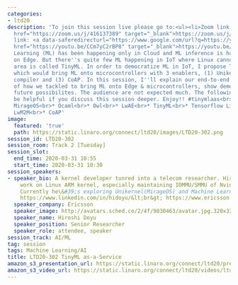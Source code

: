 ```yaml
---
categories:
- ltd20
description: 'To join this session live please go to:<ul><li>Zoom link: <a data-saferedirecturl="https://www.google.com/url?q=https://zoom.us/j/416137389&source=gmail&ust=1585401852554000&usg=AFQjCNEvotXYGsD2CoO6t0tJM8Qu-0cNvQ"
  href="https://zoom.us/j/416137389" target="_blank">https://zoom.us/j/416137389</a><br></li><li>YouTube
  link: <a data-saferedirecturl="https://www.google.com/url?q=https://youtu.be/CCm7yC2rBP8&source=gmail&ust=1585401852554000&usg=AFQjCNFp_x1uyGDxV94OjPicADxi7bEKNQ"
  href="https://youtu.be/CCm7yC2rBP8" target="_blank">https://youtu.be/CCm7yC2rBP8</a><br><br><br></li></ul>Description:<br><br>Machine
  Learning (ML) has been happening only in Cloud and ML inference is happening only
  on Edge. But there''s quite few ML happening in IoT where Linux cannot fit. This
  area is called TinyML. In order to democratize ML in IoT, I propose TinyML as-a-Service,
  which would bring ML onto microcontrollers with 3 enablers, (1) Unikernel, (2) ML
  compiler and (3) CoAP. In this session, I''ll explain our end-to-end experiment
  of how we tackled to bring ML onto Edge & microcontrollers, show demo and also discuss
  future possibilites. The audience are not expected much. The following links may
  be helpful if you discuss this session deeper. Enjoy!! #tinymlaas<br><br>* Unikernel<br>*
  MirageOS<br>* Ocaml<br>* Owl<br>* LwAE<br>* TinyML<br>* Tensorflow Lite for micro<br>*
  LwM2M<br>* CoAP'
image:
  featured: 'true'
  path: https://static.linaro.org/connect/ltd20/images/LTD20-302.png
session_id: LTD20-302
session_room: Track 2 [Tuesday]
session_slot:
  end_time: 2020-03-31 10:55
  start_time: 2020-03-31 10:30
session_speakers:
- speaker_bio: A kernel developer tunred into a telecom researcher. Hiroshi used to
    work on Linux ARM kernel, especially maintaining IOMMU/SMMU of Nvidia Tegra SoC.
    Currently he\&#39;s exploring Unikernel(MirageOS) and Machine Learning for IoT.&lt;br&gt;
    https://www.linkedin.com/in/hidoyu/&lt;br&gt; https://www.ericsson.com/en/blog/contributors/e-h/hiroshi-doyu
  speaker_company: Ericsson
  speaker_image: http://avatars.sched.co/2/4f/9030463/avatar.jpg.320x320px.jpg?7a4
  speaker_name: Hiroshi Doyu
  speaker_position: Senior Researcher
  speaker_role: attendee, speaker
session_track: AI/ML
tag: session
tags: Machine Learning/AI
title: LTD20-302 TinyML as-a-Service
amazon_s3_presentation_url: https://static.linaro.org/connect/ltd20/presentations/LTD20-302-0.pdf
amazon_s3_video_url: https://static.linaro.org/connect/ltd20/videos/ltd20-302.mp4
---
```


